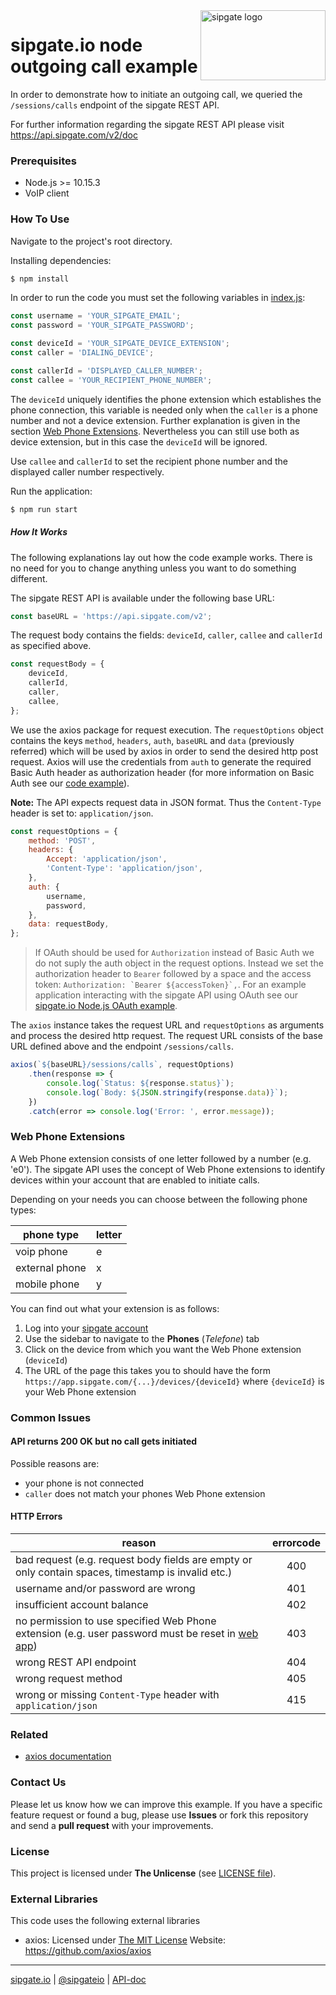 <img src="https://www.sipgatedesign.com/wp-content/uploads/wort-bildmarke_positiv_2x.jpg" alt="sipgate logo" title="sipgate" align="right" height="112" width="200"/>

# sipgate.io node outgoing call example

In order to demonstrate how to initiate an outgoing call, we queried the `/sessions/calls` endpoint of the sipgate REST API.

For further information regarding the sipgate REST API please visit https://api.sipgate.com/v2/doc

### Prerequisites

- Node.js >= 10.15.3
- VoIP client

### How To Use

Navigate to the project's root directory.

Installing dependencies:

```bash
$ npm install
```

In order to run the code you must set the following variables in [index.js](./index.js):

```javascript
const username = 'YOUR_SIPGATE_EMAIL';
const password = 'YOUR_SIPGATE_PASSWORD';

const deviceId = 'YOUR_SIPGATE_DEVICE_EXTENSION';
const caller = 'DIALING_DEVICE';

const callerId = 'DISPLAYED_CALLER_NUMBER';
const callee = 'YOUR_RECIPIENT_PHONE_NUMBER';
```

The `deviceId` uniquely identifies the phone extension which establishes the phone connection,
this variable is needed only when the `caller` is a phone number and not a device extension. Further explanation is given in the section [Web Phone Extensions](#web-phone-extensions). Nevertheless you can still use both as device extension, but in this case the `deviceId` will be ignored.

Use `callee` and `callerId` to set the recipient phone number and the displayed caller number respectively.

Run the application:

```bash
$ npm run start
```

##### How It Works

The following explanations lay out how the code example works. There is no need for you to change anything unless you want to do something different.

The sipgate REST API is available under the following base URL:

```javascript
const baseURL = 'https://api.sipgate.com/v2';
```

The request body contains the fields: `deviceId`, `caller`, `callee` and `callerId` as specified above.

```javascript
const requestBody = {
	deviceId,
	callerId,
	caller,
	callee,
};
```

We use the axios package for request execution. The
`requestOptions` object contains the keys `method`, `headers`, `auth`, `baseURL` and `data` (previously referred) which will be used by axios in order to send the desired http post request. Axios will use the credentials from `auth` to generate the required Basic Auth header as authorization header (for more information on Basic Auth see our [code example](https://github.com/sipgate-io/sipgateio-basicauth-node)).

**Note:** The API expects request data in JSON format. Thus the `Content-Type` header is set to: `application/json`.

```javascript
const requestOptions = {
	method: 'POST',
	headers: {
		Accept: 'application/json',
		'Content-Type': 'application/json',
	},
	auth: {
		username,
		password,
	},
	data: requestBody,
};
```
> If OAuth should be used for `Authorization` instead of Basic Auth we do not suply the auth object in the request options. Instead we set the authorization header to `Bearer` followed by a space and the access token: ```Authorization: `Bearer ${accessToken}`,```. For an example application interacting with the sipgate API using OAuth see our [sipgate.io Node.js OAuth example](https://github.com/sipgate-io/sipgateio-oauth-node).

The `axios` instance takes the request URL and `requestOptions` as arguments and process the desired http request. The request URL consists of the base URL defined above and the endpoint `/sessions/calls`.

```javascript
axios(`${baseURL}/sessions/calls`, requestOptions)
	.then(response => {
		console.log(`Status: ${response.status}`);
		console.log(`Body: ${JSON.stringify(response.data)}`);
	})
	.catch(error => console.log('Error: ', error.message));
```

### Web Phone Extensions

A Web Phone extension consists of one letter followed by a number (e.g. 'e0'). The sipgate API uses the concept of Web Phone extensions to identify devices within your account that are enabled to initiate calls.

Depending on your needs you can choose between the following phone types:

| phone type     | letter |
| -------------- | ------ |
| voip phone     | e      |
| external phone | x      |
| mobile phone   | y      |

You can find out what your extension is as follows:

1. Log into your [sipgate account](https://app.sipgate.com/login)
2. Use the sidebar to navigate to the **Phones** (_Telefone_) tab
3. Click on the device from which you want the Web Phone extension (`deviceId`)
4. The URL of the page this takes you to should have the form `https://app.sipgate.com/{...}/devices/{deviceId}` where `{deviceId}` is your Web Phone extension

### Common Issues

#### API returns 200 OK but no call gets initiated

Possible reasons are:

- your phone is not connected
- `caller` does not match your phones Web Phone extension

#### HTTP Errors

| reason                                                                                                                                              | errorcode |
| --------------------------------------------------------------------------------------------------------------------------------------------------- | :-------: |
| bad request (e.g. request body fields are empty or only contain spaces, timestamp is invalid etc.)                                                  |    400    |
| username and/or password are wrong                                                                                                                  |    401    |
| insufficient account balance                                                                                                                        |    402    |
| no permission to use specified Web Phone extension (e.g. user password must be reset in [web app](https://app.sipgate.com/login))                   |    403    |
| wrong REST API endpoint                                                                                                                             |    404    |
| wrong request method                                                                                                                                |    405    |
| wrong or missing `Content-Type` header with `application/json`                                                                                      |    415    |

### Related

- [axios documentation](https://www.npmjs.com/package/axios)

### Contact Us

Please let us know how we can improve this example.
If you have a specific feature request or found a bug, please use **Issues** or fork this repository and send a **pull request** with your improvements.

### License

This project is licensed under **The Unlicense** (see [LICENSE file](./LICENSE)).

### External Libraries

This code uses the following external libraries

- axios:
  Licensed under [The MIT License](https://opensource.org/licenses/MIT)
  Website: https://github.com/axios/axios

---

[sipgate.io](https://www.sipgate.io) | [@sipgateio](https://twitter.com/sipgateio) | [API-doc](https://api.sipgate.com/v2/doc)

